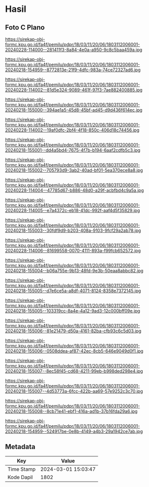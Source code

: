 # Hasil

## Foto C Plano

https://sirekap-obj-formc.kpu.go.id/fa4f/pemilu/pdpr/18/03/11/20/06/1803112006001-20240228-114000--281411f3-8a84-4e0a-a950-9c8c5baa459a.jpg

https://sirekap-obj-formc.kpu.go.id/fa4f/pemilu/pdpr/18/03/11/20/06/1803112006001-20240218-154959--8772813e-21f9-4dfc-983a-74ce72327ad6.jpg

https://sirekap-obj-formc.kpu.go.id/fa4f/pemilu/pdpr/18/03/11/20/06/1803112006001-20240228-114002--81d5e324-9089-461f-97f3-7ae882400885.jpg

https://sirekap-obj-formc.kpu.go.id/fa4f/pemilu/pdpr/18/03/11/20/06/1803112006001-20240218-155000--394ae1a5-45d8-45bf-ad45-d9d436f614ec.jpg

https://sirekap-obj-formc.kpu.go.id/fa4f/pemilu/pdpr/18/03/11/20/06/1803112006001-20240228-114002--19af0dfc-2bf4-4f18-850c-406d18c74456.jpg

https://sirekap-obj-formc.kpu.go.id/fa4f/pemilu/pdpr/18/03/11/20/06/1803112006001-20240218-155001--dd4a5bd4-7675-4f7b-b194-6aaf2cdfb5c3.jpg

https://sirekap-obj-formc.kpu.go.id/fa4f/pemilu/pdpr/18/03/11/20/06/1803112006001-20240218-155002--705793d9-3ab2-40ad-bf01-5ea370ece8a8.jpg

https://sirekap-obj-formc.kpu.go.id/fa4f/pemilu/pdpr/18/03/11/20/06/1803112006001-20240228-114004--47785d67-b886-48d0-a29f-acbfbd4c9a5a.jpg

https://sirekap-obj-formc.kpu.go.id/fa4f/pemilu/pdpr/18/03/11/20/06/1803112006001-20240228-114005--e7a4372c-eb18-41dc-992f-aaf4d5f35829.jpg

https://sirekap-obj-formc.kpu.go.id/fa4f/pemilu/pdpr/18/03/11/20/06/1803112006001-20240218-155003--30fdf9d9-b203-408a-9103-9fcf29a2ab78.jpg

https://sirekap-obj-formc.kpu.go.id/fa4f/pemilu/pdpr/18/03/11/20/06/1803112006001-20240228-114006--81699558-0070-4111-893a-f99fcb652572.jpg

https://sirekap-obj-formc.kpu.go.id/fa4f/pemilu/pdpr/18/03/11/20/06/1803112006001-20240218-155004--b06a755e-9b13-48fd-9e3b-50eaa8abbc82.jpg

https://sirekap-obj-formc.kpu.go.id/fa4f/pemilu/pdpr/18/03/11/20/06/1803112006001-20240218-155005--d7e6ce5a-a8df-4071-8124-8358e7372145.jpg

https://sirekap-obj-formc.kpu.go.id/fa4f/pemilu/pdpr/18/03/11/20/06/1803112006001-20240218-155005--103319cc-8a4e-4a12-9ad3-12c000bff09e.jpg

https://sirekap-obj-formc.kpu.go.id/fa4f/pemilu/pdpr/18/03/11/20/06/1803112006001-20240218-155006--81e21479-d50a-4161-82ba-cfb93c6c5d03.jpg

https://sirekap-obj-formc.kpu.go.id/fa4f/pemilu/pdpr/18/03/11/20/06/1803112006001-20240218-155006--0508ddea-af87-42ec-8cb5-646e9049d0f1.jpg

https://sirekap-obj-formc.kpu.go.id/fa4f/pemilu/pdpr/18/03/11/20/06/1803112006001-20240218-155007--8ec58f45-cd68-4211-99eb-b998ded298e4.jpg

https://sirekap-obj-formc.kpu.go.id/fa4f/pemilu/pdpr/18/03/11/20/06/1803112006001-20240218-155007--4d53773a-6fcc-422b-aa69-57e9252c3c70.jpg

https://sirekap-obj-formc.kpu.go.id/fa4f/pemilu/pdpr/18/03/11/20/06/1803112006001-20240218-155008--8cb71e41-ebf1-416a-ad1b-37b16fda29a6.jpg

https://sirekap-obj-formc.kpu.go.id/fa4f/pemilu/pdpr/18/03/11/20/06/1803112006001-20240218-154959--524917be-0e8b-4149-a4b3-29a1942ce7ab.jpg


## Metadata

| Key        | Value               |
| ---------- | ------------------- |
| Time Stamp | 2024-03-01 15:03:47 |
| Kode Dapil | 1802                |



